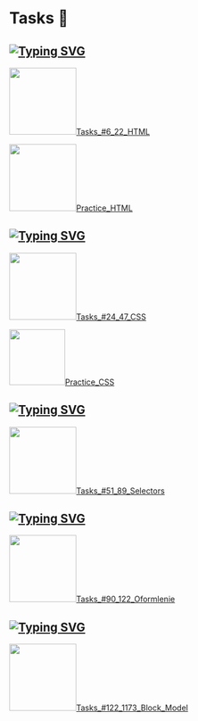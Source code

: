 <h1 aligin=left>Tasks 🦋</h1>
<h2> <a href="https://git.io/typing-svg"><img src="https://readme-typing-svg.herokuapp.com?font=Dancing+Script&size=35&pause=1000&width=435&lines=Solving_HTML_tasks" alt="Typing SVG" /></a> </h2>

<p>
  <img src="https://i.giphy.com/media/v1.Y2lkPTc5MGI3NjExYmlmemtkbzBqaGN1M2tyOXprd3NnZzNlaWt6d2xleTNwOTFoN3V2MiZlcD12MV9pbnRlcm5hbF9naWZfYnlfaWQmY3Q9cw/YGneNzIqCRRHiH8lNN/giphy.gif" width="120px"/><a href="https://github.com/yaroslavagrebeneva/yasya_css_html_tasks/tree/main/yasya_tasks_6_22_html">Tasks_#6_22_HTML</a>
</p>

<p>
  <img src="https://i.giphy.com/media/v1.Y2lkPTc5MGI3NjExbm53azkzY3M5cGMyZW5tcDFxbzhocWhhNHl1eWRiejJ4Zm55bjlwYiZlcD12MV9pbnRlcm5hbF9naWZfYnlfaWQmY3Q9cw/XfxRuvD1FOJaULYw89/giphy.gif" width="120px"/><a href="https://github.com/yaroslavagrebeneva/yasya_css_html_tasks/tree/main/yasya_practicum_html">Practice_HTML</a>
</p>
<h2></h2>
<h2> <a href="https://git.io/typing-svg"><img src="https://readme-typing-svg.herokuapp.com?font=Dancing+Script&size=35&pause=1000&width=435&lines=Solving_CSS_tasks" alt="Typing SVG" /></a> </h2>

<p>
  <img src="https://i.giphy.com/media/v1.Y2lkPTc5MGI3NjExNGxkMDMwcHh0MzA0ODEycXJnYXFhYzJuNWdhdjU5dHZ0MHYxcnFueSZlcD12MV9pbnRlcm5hbF9naWZfYnlfaWQmY3Q9cw/GeC3xJbTJEOZLL6ZgU/giphy.gif" width="120px"/><a href="https://github.com/yaroslavagrebeneva/yasya_css_html_tasks/tree/main/yasya_tasks_24_47_css">Tasks_#24_47_CSS</a>
</p>

<p>
  <img src="https://i.giphy.com/media/v1.Y2lkPTc5MGI3NjExeTlyNDd0OGkyZHB1ZnlrOGFtcm5wNGM2MmVva3o2MHNuMm16bDhlcSZlcD12MV9pbnRlcm5hbF9naWZfYnlfaWQmY3Q9cw/URSx16AkryF5Xf4esD/giphy.gif" width="100px"/><a href="https://github.com/yaroslavagrebeneva/yasya_css_html_tasks/tree/main/yasya_practicum_css">Practice_CSS</a>
</p>
<h2></h2>
<h2> <a href="https://git.io/typing-svg"><img src="https://readme-typing-svg.herokuapp.com?font=Dancing+Script&size=35&pause=1000&width=435&lines=Solving_Selectors_Tasks" alt="Typing SVG" /></a> </h2>
<p>
  <img src="https://i.giphy.com/media/v1.Y2lkPTc5MGI3NjExcGJ2bDZ5NnRhdjFldDRteXZ6djh3YTl1bXI5YWQ5aTV0ZWtyZ3FleiZlcD12MV9pbnRlcm5hbF9naWZfYnlfaWQmY3Q9cw/fgAtIX9VnuEyYcaMBj/giphy.gif" width="120px"/><a href="https://github.com/yaroslavagrebeneva/yasya_css_html_tasks/tree/main/yasya_tasks_51_89_selectors">Tasks_#51_89_Selectors</a>
</p>

<h2></h2>
<h2> <a href="https://git.io/typing-svg"><img src="https://readme-typing-svg.herokuapp.com?font=Dancing+Script&size=35&pause=1000&width=435&lines=Solving_Oformlenie_Tasks" alt="Typing SVG" /></a> </h2>
<p>
  <img src="https://i.giphy.com/media/v1.Y2lkPTc5MGI3NjExb2d1eGlpemE2cWw2dGN2YnI4eHRlNmpsaW9oMTllc2l4eXpxZW05aCZlcD12MV9pbnRlcm5hbF9naWZfYnlfaWQmY3Q9cw/OWtqNdtThilvZUmrES/giphy.gif" width="120px"/><a href="https://github.com/yaroslavagrebeneva/yasya_css_html_tasks/tree/main/yasya_oformlenie_tasks_90_122">Tasks_#90_122_Oformlenie</a>
</p>
<h2></h2>
<h2> <a href="https://git.io/typing-svg"><img src="https://readme-typing-svg.herokuapp.com?font=Dancing+Script&size=35&pause=1000&width=435&lines=Solving_Block_Model_Tasks" alt="Typing SVG" /></a> </h2>
<p>
  <img src="https://i.giphy.com/media/v1.Y2lkPTc5MGI3NjExNXN2Zjl3ejkyZ2RtOTlwcG5ibnFrdnQ2azRmaTNpeXE5YWg5ZjkyMiZlcD12MV9pbnRlcm5hbF9naWZfYnlfaWQmY3Q9cw/klz5rmbrfqGysaiPKU/giphy.gif" width="120px"/><a href="https://github.com/yaroslavagrebeneva/yasya_css_html_tasks/tree/main/yasya_block_model_tasks_122_173">Tasks_#122_1173_Block_Model</a>
</p>

